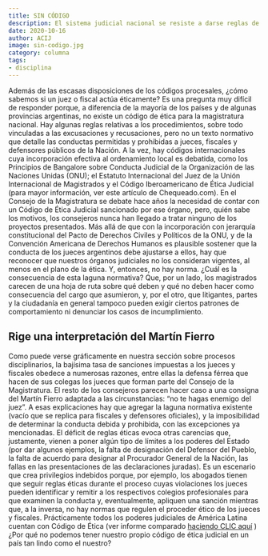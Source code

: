 ```yaml
---
title: SIN CÓDIGO
description: El sistema judicial nacional se resiste a darse reglas de ética que regulen la conducta de sus miembros ¿Qué pueden y qué no pueden hacer los jueces, fiscales y defensores públicos? La pregunta carece de respuesta en la justicia nacional y federal. La ausencia de un Código de Ética Judicial se traduce en niveles bajísimos de sanción para los transgresores. La renuencia a llenar el vacío incluye un desconocimiento en la práctica de las pautas de los tratados internacionales.
date: 2020-10-16
author: ACIJ
image: sin-codigo.jpg
category: columna
tags:
- disciplina
---
```


Además de las escasas disposiciones de los códigos procesales, ¿cómo sabemos si un juez o fiscal actúa éticamente? Es una pregunta muy difícil de responder porque, a diferencia de la mayoría de los países y de algunas provincias argentinas, no existe un código de ética para la magistratura nacional. Hay algunas reglas relativas a los procedimientos, sobre todo vinculadas a las excusaciones y recusaciones, pero no un texto normativo que detalle las conductas permitidas y prohibidas a jueces, fiscales y defensores públicos de la Nación. A la vez, hay códigos internacionales cuya incorporación efectiva al ordenamiento local es debatida, como los Principios de Bangalore sobre Conducta Judicial de la Organización de las Naciones Unidas (ONU); el Estatuto Internacional del Juez de la Unión Internacional de Magistrados y el Código Iberoamericano de Ética Judicial (para mayor información, ver este artículo de Chequeado.com). En el Consejo de la Magistratura se debate hace años la necesidad de contar con un Código de Ética Judicial sancionado por ese órgano, pero, quién sabe los motivos, los consejeros nunca han llegado a tratar ninguno de los proyectos presentados. Más allá de que con la incorporación con jerarquía constitucional del Pacto de Derechos Civiles y Políticos de la ONU, y de la Convención Americana de Derechos Humanos es plausible sostener que la conducta de los jueces argentinos debe ajustarse a ellos, hay que reconocer que nuestros órganos judiciales no los consideran vigentes, al menos en el plano de la ética. Y, entonces, no hay norma. ¿Cuál es la consecuencia de esta laguna normativa? Que, por un lado, los magistrados carecen de una hoja de ruta sobre qué deben y qué no deben hacer como consecuencia del cargo que asumieron, y, por el otro, que litigantes, partes y la ciudadanía en general tampoco pueden exigir ciertos patrones de comportamiento ni denunciar los casos de incumplimiento.

## Rige una interpretación del Martín Fierro

Como puede verse gráficamente en nuestra sección sobre procesos disciplinarios, la bajísima tasa de sanciones impuestas a los jueces y fiscales obedece a numerosas razones, entre ellas la defensa férrea que hacen de sus colegas los jueces que forman parte del Consejo de la Magistratura. El resto de los consejeros parecen hacer caso a una consigna del Martín Fierro adaptada a las circunstancias: “no te hagas enemigo del juez”. A esas explicaciones hay que agregar la laguna normativa existente (vacío que se replica para fiscales y defensores oficiales), y la imposibilidad de determinar la conducta debida y prohibida, con las excepciones ya mencionadas. El déficit de reglas éticas evoca otras carencias que, justamente, vienen a poner algún tipo de límites a los poderes del Estado (por dar algunos ejemplos, la falta de designación del Defensor del Pueblo, la falta de acuerdo para designar al Procurador General de la Nación, las fallas en las presentaciones de las declaraciones juradas). Es un escenario que crea privilegios indebidos porque, por ejemplo, los abogados tienen que seguir reglas éticas durante el proceso cuyas violaciones los jueces pueden identificar y remitir a los respectivos colegios profesionales para que examinen la conducta y, eventualmente, apliquen una sanción mientras que, a la inversa, no hay normas que regulen el proceder ético de los jueces y fiscales. Prácticamente todos los poderes judiciales de América Latina cuentan con Código de Ética (ver informe comparado [haciendo CLIC aquí](https://www.kas.de/c/document_library/get_file?uuid=7bdcb35f-2370-25e5-f21d-2887c913f47d&groupId=252038) )¿Por qué no podemos tener nuestro propio código de ética judicial en un país tan lindo como el nuestro?